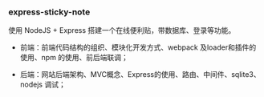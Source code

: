 ### express-sticky-note

使用 NodeJS + Express 搭建一个在线便利贴，带数据库、登录等功能。

- 前端：前端代码结构的组织、模块化开发方式、webpack 及loader和插件的使用、npm 的使用、前后端联调；

- 后端：网站后端架构、MVC概念、Express的使用、路由、中间件、sqlite3、nodejs 调试；


